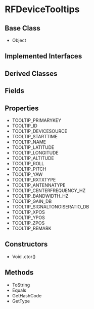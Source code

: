 # RFDeviceTooltips
## Base Class
- Object
## Implemented Interfaces
## Derived Classes
## Fields
## Properties
- TOOLTIP_PRIMARYKEY
- TOOLTIP_ID
- TOOLTIP_DEVICESOURCE
- TOOLTIP_STARTTIME
- TOOLTIP_NAME
- TOOLTIP_LATITUDE
- TOOLTIP_LONGITUDE
- TOOLTIP_ALTITUDE
- TOOLTIP_ROLL
- TOOLTIP_PITCH
- TOOLTIP_YAW
- TOOLTIP_RXTXTYPE
- TOOLTIP_ANTENNATYPE
- TOOLTIP_CENTERFREQUENCY_HZ
- TOOLTIP_BANDWIDTH_HZ
- TOOLTIP_GAIN_DB
- TOOLTIP_SIGNALTONOISERATIO_DB
- TOOLTIP_XPOS
- TOOLTIP_YPOS
- TOOLTIP_ZPOS
- TOOLTIP_REMARK
## Constructors
- Void .ctor()
## Methods
- ToString
- Equals
- GetHashCode
- GetType
